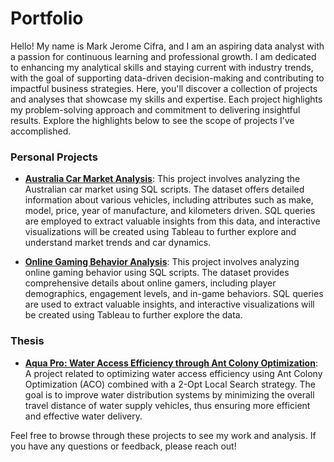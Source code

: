 # Portfolio

Hello! My name is Mark Jerome Cifra, and I am an aspiring data analyst with a passion for continuous learning and professional growth. I am dedicated to enhancing my analytical skills and staying current with industry trends, with the goal of supporting data-driven decision-making and contributing to impactful business strategies. Here, you'll discover a collection of projects and analyses that showcase my skills and expertise. Each project highlights my problem-solving approach and commitment to delivering insightful results. Explore the highlights below to see the scope of projects I’ve accomplished.

### Personal Projects
- [**Australia Car Market Analysis**](https://github.com/markjeromecifra/portfolio/tree/main/Australia%20Car%20Market): This project involves analyzing the Australian car market using SQL scripts. The dataset offers detailed information about various vehicles, including attributes such as make, model, price, year of manufacture, and kilometers driven. SQL queries are employed to extract valuable insights from this data, and interactive visualizations will be created using Tableau to further explore and understand market trends and car dynamics.

- [**Online Gaming Behavior Analysis**](https://github.com/markjeromecifra/Portfolio/tree/main/Online%20Gaming%20Behavior): This project involves analyzing online gaming behavior using SQL scripts. The dataset provides comprehensive details about online gamers, including player demographics, engagement levels, and in-game behaviors. SQL queries are used to extract valuable insights, and interactive visualizations will be created using Tableau to further explore the data.

  
### Thesis
- [**Aqua Pro: Water Access Efficiency through Ant Colony Optimization**](https://github.com/markjeromecifra/aquapro): A project related to optimizing water access efficiency using Ant Colony Optimization (ACO) combined with a 2-Opt Local Search strategy. The goal is to improve water distribution systems by minimizing the overall travel distance of water supply vehicles, thus ensuring more efficient and effective water delivery.

Feel free to browse through these projects to see my work and analysis. If you have any questions or feedback, please reach out!
